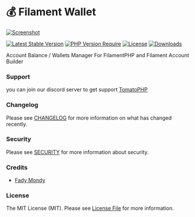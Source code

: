 # 💰 Filament Wallet

[![Screenshot](https://raw.githubusercontent.com/tomatophp/filament-wallet/master/arts/3x1io-tomato-wallet.jpg)](https://raw.githubusercontent.com/tomatophp/filament-wallet/master/arts/3x1io-tomato-wallet.jpg)

[![Latest Stable Version](https://camo.githubusercontent.com/aef63d23f144304560dde0f4be21512a434cefdfe6f3ebb73e197d19a7fec0d2/68747470733a2f2f706f7365722e707567782e6f72672f746f6d61746f7068702f66696c616d656e742d77616c6c65742f76657273696f6e2e737667)](https://packagist.org/packages/tomatophp/filament-wallet) [![PHP Version Require](https://camo.githubusercontent.com/692e3bdc2c152b63da77cea1f5050e7dadf7c5d8ceafa4178ae03ff6445cd25c/687474703a2f2f706f7365722e707567782e6f72672f746f6d61746f7068702f66696c616d656e742d77616c6c65742f726571756972652f706870)](https://packagist.org/packages/tomatophp/filament-wallet) [![License](https://camo.githubusercontent.com/fa46d901bc611999de947a0f927085f5a6dc1d50d4751e6daf874af8644c0bcd/68747470733a2f2f706f7365722e707567782e6f72672f746f6d61746f7068702f66696c616d656e742d77616c6c65742f6c6963656e73652e737667)](https://packagist.org/packages/tomatophp/filament-wallet) [![Downloads](https://camo.githubusercontent.com/b7998dab0db8e5a4f5f367c83289f1e49f9bce51f5fbb3f71a24e97177a37287/68747470733a2f2f706f7365722e707567782e6f72672f746f6d61746f7068702f66696c616d656e742d77616c6c65742f642f746f74616c2e737667)](https://packagist.org/packages/tomatophp/filament-wallet)

Account Balance / Wallets Manager For FilamentPHP and Filament Account Builder

### Support

you can join our discord server to get support [TomatoPHP](https://discord.gg/Xqmt35Uh)

### Changelog

Please see [CHANGELOG](https://github.com/tomatophp/filament-wallet/blob/master/CHANGELOG.md) for more information on what has changed recently.

### Security

Please see [SECURITY](https://github.com/tomatophp/filament-wallet/blob/master/SECURITY.md) for more information about security.

### Credits

* [Fady Mondy](mailto:info@3x1.io)

### License

The MIT License (MIT). Please see [License File](https://github.com/tomatophp/filament-wallet/blob/master/LICENSE.md) for more information.
